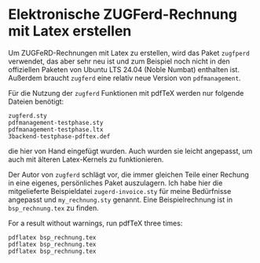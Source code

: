 Elektronische ZUGFerd-Rechnung mit Latex erstellen
==================================================

Um ZUGFeRD-Rechnungen mit Latex zu erstellen, wird das Paket `zugfperd`
verwendet, das aber sehr neu ist und zum Beispiel noch nicht in den offiziellen
Paketen von Ubuntu LTS 24.04 (Noble Numbat) enthalten ist.
Außerdem braucht `zugferd` eine relativ neue Version von `pdfmanagement`.

Für die Nutzung der `zugferd` Funktionen mit pdfTeX werden nur folgende
Dateien benötigt:

    zugferd.sty
    pdfmanagement-testphase.sty
    pdfmanagement-testphase.ltx
    3backend-testphase-pdftex.def

die hier von Hand eingefügt wurden. Auch wurden sie leicht angepasst, um auch
mit älteren Latex-Kernels zu funktionieren.

Der Autor von `zugferd` schlägt vor, die immer gleichen Teile einer Rechung in
eine eigenes, persönliches Paket auszulagern. Ich habe hier die mitgelieferte
Beispieldatei `zugerd-invoice.sty` für meine Bedürfnisse angepasst und
`my_rechnung.sty` genannt. Eine Beispielrechnung ist in `bsp_rechnung.tex` zu
finden.

For a result without warnings, run pdfTeX three times:

    pdflatex bsp_rechnung.tex
    pdflatex bsp_rechnung.tex
    pdflatex bsp_rechnung.tex

